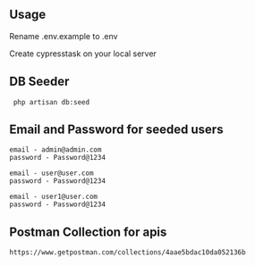 ## Usage

Rename .env.example to .env

Create cypresstask on your local server

## DB Seeder
```
 php artisan db:seed
```

## Email and Password for seeded users
```
email - admin@admin.com
password - Password@1234
```
```
email - user@user.com
password - Password@1234
```
```
email - user1@user.com
password - Password@1234
```

## Postman Collection for apis
```
https://www.getpostman.com/collections/4aae5bdac10da052136b
```

